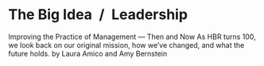 # The Big Idea / Leadership

Improving the Practice of Management — Then and Now As HBR turns 100, we look back on our original mission, how we’ve changed, and what the future holds. by Laura Amico and Amy Bernstein
